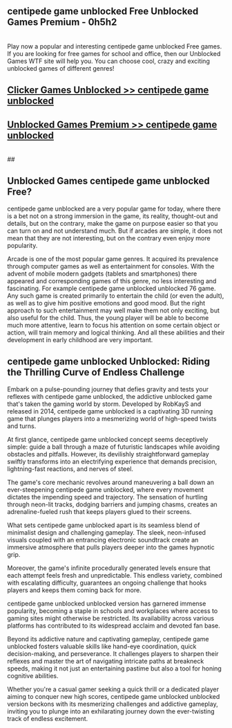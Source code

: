 ## centipede game unblocked Free Unblocked Games Premium - 0h5h2 <br>
<br>
Play now a popular and interesting centipede game unblocked Free games. If you are looking for free games for school and office, then our Unblocked Games WTF site will help you. You can choose cool, crazy and exciting unblocked games of different genres!


##  [Clicker Games Unblocked >> centipede game unblocked](http://freeplayer.one?title=centipede_game_unblocked&ref=05)

##  [Unblocked Games Premium >> centipede game unblocked](http://freeplayer.one?title=centipede_game_unblocked&ref=05)
  <br>
  ##



## Unblocked Games centipede game unblocked Free?

centipede game unblocked are a very popular game for today, where there is a bet not on a strong immersion in the game, its reality, thought-out and details, but on the contrary, make the game on purpose easier so that you can turn on and not understand much. But if arcades are simple, it does not mean that they are not interesting, but on the contrary even enjoy more popularity.

Arcade is one of the most popular game genres. It acquired its prevalence through computer games as well as entertainment for consoles. With the advent of mobile modern gadgets (tablets and smartphones) there appeared and corresponding games of this genre, no less interesting and fascinating. For example centipede game unblocked unblocked 76 game. Any such game is created primarily to entertain the child (or even the adult), as well as to give him positive emotions and good mood. But the right approach to such entertainment may well make them not only exciting, but also useful for the child. Thus, the young player will be able to become much more attentive, learn to focus his attention on some certain object or action, will train memory and logical thinking. And all these abilities and their development in early childhood are very important.

##  centipede game unblocked Unblocked: Riding the Thrilling Curve of Endless Challenge

Embark on a pulse-pounding journey that defies gravity and tests your reflexes with centipede game unblocked, the addictive unblocked game that's taken the gaming world by storm. Developed by RobKayS and released in 2014, centipede game unblocked is a captivating 3D running game that plunges players into a mesmerizing world of high-speed twists and turns.

At first glance, centipede game unblocked concept seems deceptively simple: guide a ball through a maze of futuristic landscapes while avoiding obstacles and pitfalls. However, its devilishly straightforward gameplay swiftly transforms into an electrifying experience that demands precision, lightning-fast reactions, and nerves of steel.

The game's core mechanic revolves around maneuvering a ball down an ever-steepening centipede game unblocked, where every movement dictates the impending speed and trajectory. The sensation of hurtling through neon-lit tracks, dodging barriers and jumping chasms, creates an adrenaline-fueled rush that keeps players glued to their screens.

What sets centipede game unblocked apart is its seamless blend of minimalist design and challenging gameplay. The sleek, neon-infused visuals coupled with an entrancing electronic soundtrack create an immersive atmosphere that pulls players deeper into the games hypnotic grip.

Moreover, the game's infinite procedurally generated levels ensure that each attempt feels fresh and unpredictable. This endless variety, combined with escalating difficulty, guarantees an ongoing challenge that hooks players and keeps them coming back for more.

centipede game unblocked unblocked version has garnered immense popularity, becoming a staple in schools and workplaces where access to gaming sites might otherwise be restricted. Its availability across various platforms has contributed to its widespread acclaim and devoted fan base.

Beyond its addictive nature and captivating gameplay, centipede game unblocked fosters valuable skills like hand-eye coordination, quick decision-making, and perseverance. It challenges players to sharpen their reflexes and master the art of navigating intricate paths at breakneck speeds, making it not just an entertaining pastime but also a tool for honing cognitive abilities.

Whether you're a casual gamer seeking a quick thrill or a dedicated player aiming to conquer new high scores, centipede game unblocked unblocked version beckons with its mesmerizing challenges and addictive gameplay, inviting you to plunge into an exhilarating journey down the ever-twisting track of endless excitement.